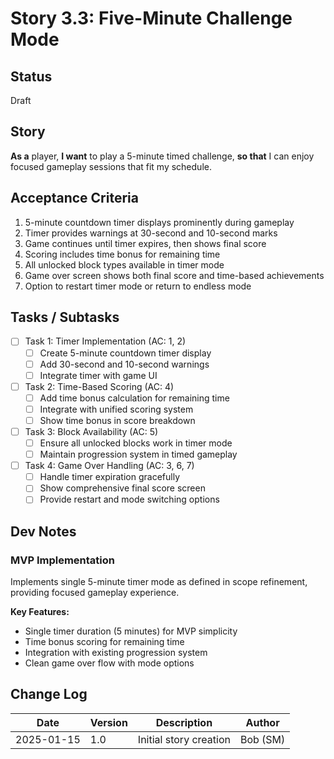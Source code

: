 # Story 3.3: Five-Minute Challenge Mode

## Status
Draft

## Story
**As a** player,
**I want** to play a 5-minute timed challenge,
**so that** I can enjoy focused gameplay sessions that fit my schedule.

## Acceptance Criteria
1. 5-minute countdown timer displays prominently during gameplay
2. Timer provides warnings at 30-second and 10-second marks
3. Game continues until timer expires, then shows final score
4. Scoring includes time bonus for remaining time
5. All unlocked block types available in timer mode
6. Game over screen shows both final score and time-based achievements
7. Option to restart timer mode or return to endless mode

## Tasks / Subtasks
- [ ] Task 1: Timer Implementation (AC: 1, 2)
  - [ ] Create 5-minute countdown timer display
  - [ ] Add 30-second and 10-second warnings
  - [ ] Integrate timer with game UI
- [ ] Task 2: Time-Based Scoring (AC: 4)
  - [ ] Add time bonus calculation for remaining time
  - [ ] Integrate with unified scoring system
  - [ ] Show time bonus in score breakdown
- [ ] Task 3: Block Availability (AC: 5)
  - [ ] Ensure all unlocked blocks work in timer mode
  - [ ] Maintain progression system in timed gameplay
- [ ] Task 4: Game Over Handling (AC: 3, 6, 7)
  - [ ] Handle timer expiration gracefully
  - [ ] Show comprehensive final score screen
  - [ ] Provide restart and mode switching options

## Dev Notes

### MVP Implementation
Implements single 5-minute timer mode as defined in scope refinement, providing focused gameplay experience.

**Key Features:**
- Single timer duration (5 minutes) for MVP simplicity
- Time bonus scoring for remaining time
- Integration with existing progression system
- Clean game over flow with mode options

## Change Log
| Date | Version | Description | Author |
|------|---------|-------------|---------|
| 2025-01-15 | 1.0 | Initial story creation | Bob (SM) |